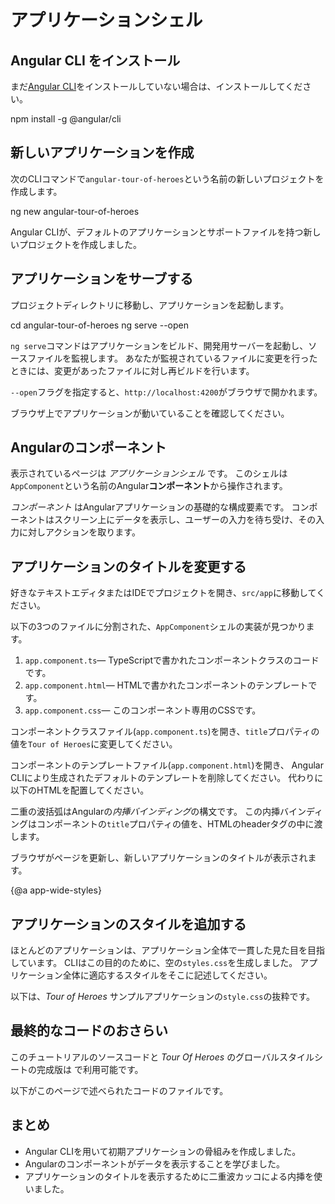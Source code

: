 # アプリケーションシェル

## Angular CLI をインストール

まだ[Angular CLI](https://github.com/angular/angular-cli)をインストールしていない場合は、インストールしてください。

<code-example language="sh" class="code-shell">
  npm install -g @angular/cli
</code-example>  

## 新しいアプリケーションを作成

次のCLIコマンドで`angular-tour-of-heroes`という名前の新しいプロジェクトを作成します。

<code-example language="sh" class="code-shell">
  ng new angular-tour-of-heroes
</code-example> 

Angular CLIが、デフォルトのアプリケーションとサポートファイルを持つ新しいプロジェクトを作成しました。

## アプリケーションをサーブする

プロジェクトディレクトリに移動し、アプリケーションを起動します。

<code-example language="sh" class="code-shell">
  cd angular-tour-of-heroes
  ng serve --open
</code-example>
 
<div class="l-sub-section">

`ng serve`コマンドはアプリケーションをビルド、開発用サーバーを起動し、ソースファイルを監視します。
あなたが監視されているファイルに変更を行ったときには、変更があったファイルに対し再ビルドを行います。

`--open`フラグを指定すると、`http://localhost:4200`がブラウザで開かれます。

</div>

ブラウザ上でアプリケーションが動いていることを確認してください。

## Angularのコンポーネント

表示されているページは _アプリケーションシェル_ です。
このシェルは`AppComponent`という名前のAngular**コンポーネント**から操作されます。

_コンポーネント_ はAngularアプリケーションの基礎的な構成要素です。
コンポーネントはスクリーン上にデータを表示し、ユーザーの入力を待ち受け、その入力に対しアクションを取ります。

## アプリケーションのタイトルを変更する

好きなテキストエディタまたはIDEでプロジェクトを開き、`src/app`に移動してください。

以下の3つのファイルに分割された、`AppComponent`シェルの実装が見つかります。

1. `app.component.ts`&mdash; TypeScriptで書かれたコンポーネントクラスのコードです。
1. `app.component.html`&mdash; HTMLで書かれたコンポーネントのテンプレートです。
1. `app.component.css`&mdash; このコンポーネント専用のCSSです。


コンポーネントクラスファイル(`app.component.ts`)を開き、`title`プロパティの値を`Tour of Heroes`に変更してください。

<code-example path="toh-pt0/src/app/app.component.ts" region="set-title" title="app.component.ts (class title property)" linenums="false">
</code-example>

コンポーネントのテンプレートファイル(`app.component.html`)を開き、
Angular CLIにより生成されたデフォルトのテンプレートを削除してください。
代わりに以下のHTMLを配置してください。

<code-example path="toh-pt0/src/app/app.component.html" 
  title="app.component.html (template)" linenums="false">
</code-example>

二重の波括弧はAngularの*内挿バインディング*の構文です。
この内挿バインディングはコンポーネントの`title`プロパティの値を、HTMLのheaderタグの中に渡します。

ブラウザがページを更新し、新しいアプリケーションのタイトルが表示されます。

{@a app-wide-styles}

## アプリケーションのスタイルを追加する

ほとんどのアプリケーションは、アプリケーション全体で一貫した見た目を目指しています。
CLIはこの目的のために、空の`styles.css`を生成しました。
アプリケーション全体に適応するスタイルをそこに記述してください。

以下は、_Tour of Heroes_ サンプルアプリケーションの`style.css`の抜粋です。

<code-example path="toh-pt0/src/styles.1.css" title="src/styles.css (excerpt)">
</code-example>

## 最終的なコードのおさらい

このチュートリアルのソースコードと _Tour Of Heroes_ のグローバルスタイルシートの完成版は
<live-example></live-example>で利用可能です。

以下がこのページで述べられたコードのファイルです。

<code-tabs>

  <code-pane title="src/app/app.component.ts" path="toh-pt0/src/app/app.component.ts">
  </code-pane>

  <code-pane title="src/app/app.component.html" path="toh-pt0/src/app/app.component.html">
  </code-pane>

  <code-pane 
    title="src/styles.css (excerpt)" 
    path="toh-pt0/src/styles.1.css">
  </code-pane>
</code-tabs>

## まとめ

* Angular CLIを用いて初期アプリケーションの骨組みを作成しました。
* Angularのコンポーネントがデータを表示することを学びました。
* アプリケーションのタイトルを表示するために二重波カッコによる内挿を使いました。

